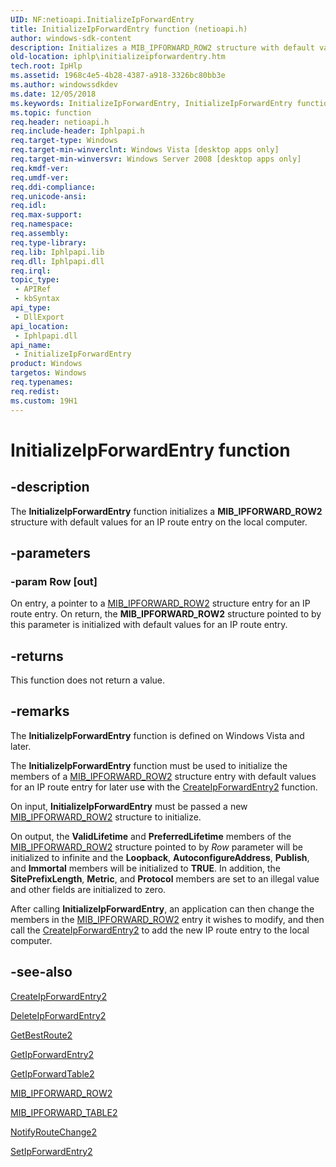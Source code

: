 ```yaml
---
UID: NF:netioapi.InitializeIpForwardEntry
title: InitializeIpForwardEntry function (netioapi.h)
author: windows-sdk-content
description: Initializes a MIB_IPFORWARD_ROW2 structure with default values for an IP route entry on the local computer.
old-location: iphlp\initializeipforwardentry.htm
tech.root: IpHlp
ms.assetid: 1968c4e5-4b28-4387-a918-3326bc80bb3e
ms.author: windowssdkdev
ms.date: 12/05/2018
ms.keywords: InitializeIpForwardEntry, InitializeIpForwardEntry function [IP Helper], iphlp.initializeipforwardentry, netioapi/InitializeIpForwardEntry
ms.topic: function
req.header: netioapi.h
req.include-header: Iphlpapi.h
req.target-type: Windows
req.target-min-winverclnt: Windows Vista [desktop apps only]
req.target-min-winversvr: Windows Server 2008 [desktop apps only]
req.kmdf-ver: 
req.umdf-ver: 
req.ddi-compliance: 
req.unicode-ansi: 
req.idl: 
req.max-support: 
req.namespace: 
req.assembly: 
req.type-library: 
req.lib: Iphlpapi.lib
req.dll: Iphlpapi.dll
req.irql: 
topic_type:
 - APIRef
 - kbSyntax
api_type:
 - DllExport
api_location:
 - Iphlpapi.dll
api_name:
 - InitializeIpForwardEntry
product: Windows
targetos: Windows
req.typenames: 
req.redist: 
ms.custom: 19H1
---
```


# InitializeIpForwardEntry function


## -description


The 
<b>InitializeIpForwardEntry</b> function  initializes a  <b>MIB_IPFORWARD_ROW2</b> structure with default values for an IP route entry on the local computer.  


## -parameters




### -param Row [out]

On entry, a pointer to a 
<a href="https://docs.microsoft.com/windows/desktop/api/netioapi/ns-netioapi-_mib_ipforward_row2">MIB_IPFORWARD_ROW2</a> structure entry for an IP route entry. On return, the  <b>MIB_IPFORWARD_ROW2</b> structure pointed to by this parameter is initialized with default values for an IP route entry.


## -returns



This function does not return a value.




## -remarks



The <b>InitializeIpForwardEntry</b> function is defined on Windows Vista and later. 

The <b>InitializeIpForwardEntry</b> function must be used to initialize the members of a
    <a href="https://docs.microsoft.com/windows/desktop/api/netioapi/ns-netioapi-_mib_ipforward_row2">MIB_IPFORWARD_ROW2</a> structure entry with default values for an IP route entry for later use with the <a href="https://docs.microsoft.com/windows/desktop/api/netioapi/nf-netioapi-createipforwardentry2">CreateIpForwardEntry2</a> function.  

On input, <b>InitializeIpForwardEntry</b> must be passed a new <a href="https://docs.microsoft.com/windows/desktop/api/netioapi/ns-netioapi-_mib_ipforward_row2">MIB_IPFORWARD_ROW2</a> structure to initialize. 

On output, the <b>ValidLifetime</b> and <b>PreferredLifetime</b> members of the <a href="https://docs.microsoft.com/windows/desktop/api/netioapi/ns-netioapi-_mib_ipforward_row2">MIB_IPFORWARD_ROW2</a> structure pointed to by <i>Row</i> parameter will be initialized to infinite and the <b>Loopback</b>,  <b>AutoconfigureAddress</b>, <b>Publish</b>, and <b>Immortal</b> members  will be initialized to <b>TRUE</b>. In addition, the <b>SitePrefixLength</b>,   <b>Metric</b>, and  <b>Protocol</b> members are set to an illegal value and other fields are initialized to zero. 

After calling <b>InitializeIpForwardEntry</b>, an application can then change the
    members in the <a href="https://docs.microsoft.com/windows/desktop/api/netioapi/ns-netioapi-_mib_ipforward_row2">MIB_IPFORWARD_ROW2</a> entry it wishes to modify, and then call the <a href="https://docs.microsoft.com/windows/desktop/api/netioapi/nf-netioapi-createipforwardentry2">CreateIpForwardEntry2</a>  to add the new IP route entry to the local computer.




## -see-also




<a href="https://docs.microsoft.com/windows/desktop/api/netioapi/nf-netioapi-createipforwardentry2">CreateIpForwardEntry2</a>



<a href="https://docs.microsoft.com/windows/desktop/api/netioapi/nf-netioapi-deleteipforwardentry2">DeleteIpForwardEntry2</a>



<a href="https://docs.microsoft.com/windows/desktop/api/netioapi/nf-netioapi-getbestroute2">GetBestRoute2</a>



<a href="https://docs.microsoft.com/windows/desktop/api/netioapi/nf-netioapi-getipforwardentry2">GetIpForwardEntry2</a>



<a href="https://docs.microsoft.com/windows/desktop/api/netioapi/nf-netioapi-getipforwardtable2">GetIpForwardTable2</a>



<a href="https://docs.microsoft.com/windows/desktop/api/netioapi/ns-netioapi-_mib_ipforward_row2">MIB_IPFORWARD_ROW2</a>



<a href="https://docs.microsoft.com/windows/desktop/api/netioapi/ns-netioapi-_mib_ipforward_table2">MIB_IPFORWARD_TABLE2</a>



<a href="https://docs.microsoft.com/windows/desktop/api/netioapi/nf-netioapi-notifyroutechange2">NotifyRouteChange2</a>



<a href="https://docs.microsoft.com/windows/desktop/api/netioapi/nf-netioapi-setipforwardentry2">SetIpForwardEntry2</a>
 

 

